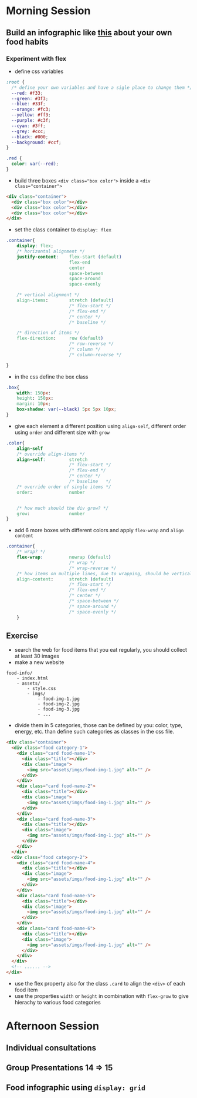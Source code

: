 # Morning Session

## Build an infographic like [this](https://www.pinterest.ch/pin/77546424806199639/) about your own food habits

### Experiment with flex

- define css variables

```css
:root {
  /* define your own variables and have a sigle place to change them */
  --red: #f33;
  --green: #3f3;
  --blue: #33f;
  --orange: #fc3;
  --yellow: #ff3;
  --purple: #c3f;
  --cyan: #3ff;
  --grey: #ccc;
  --black: #000;
  --background: #ccf;
}

.red {
  color: var(--red);
}
```

- build three boxes `<div class="box color">` inside a `<div class="container">`

```html
<div class="container">
  <div class="box color"></div>
  <div class="box color"></div>
  <div class="box color"></div>
</div>
```

- set the class container to `display: flex`

```css
.container{
    display: flex;
    /* horizontal alignment */
    justify-content:    flex-start (default)
                        flex-end
                        center
                        space-between
                        space-around
                        space-evenly

    /* vertical alignment */
    align-items:        stretch (default)
                        /* flex-start */
                        /* flex-end */
                        /* center */
                        /* baseline */

    /* direction of items */
    flex-direction:     row (default)
                        /* row-reverse */
                        /* column */
                        /* column-reverse */

}

```

- in the css define the box class

```css
.box{
    width: 150px:
    height: 150px:
    margin: 10px;
    box-shadow: var(--black) 5px 5px 10px;
}
```

- give each element a different position using `align-self`, different order using `order` and different size with `grow`

```css
.color{
    align-self
    /* override align-items */
    align-self:         stretch
                        /* flex-start */
                        /* flex-end */
                        /* center */
                        /* baseline   */
    /* override order of single items */
    order:              number


    /* how much should the div grow? */
    grow:               number
}
```

- add 6 more boxes with different colors and apply `flex-wrap` and `align content`

```css
.container{
    /* wrap? */
    flex-wrap:          nowrap (default)
                        /* wrap */
                        /* wrap-reverse */
    /* how items on multiple lines, due to wrapping, should be vertically spaced */
    align-content:      stretch (default)
                        /* flex-start */
                        /* flex-end */
                        /* center */
                        /* space-between */
                        /* space-around */
                        /* space-evenly */
    }
```

## Exercise

- search the web for food items that you eat regularly, you should collect at least 30 images
- make a new website

```
food-info/
    - index.html
    - assets/
        - style.css
        - imgs/
            - food-img-1.jpg
            - food-img-2.jpg
            - food-img-3.jpg
            - ...
```

- divide them in 5 categories, those can be defined by you: color, type, energy, etc. than define such categories as classes in the css file.

```html
<div class="container">
  <div class="food category-1">
    <div class="card food-name-1">
      <div class="title"></div>
      <div class="image">
        <img src="assets/imgs/food-img-1.jpg" alt="" />
      </div>
    </div>
    <div class="card food-name-2">
      <div class="title"></div>
      <div class="image">
        <img src="assets/imgs/food-img-1.jpg" alt="" />
      </div>
    </div>
    <div class="card food-name-3">
      <div class="title"></div>
      <div class="image">
        <img src="assets/imgs/food-img-1.jpg" alt="" />
      </div>
    </div>
  </div>
  <div class="food category-2">
    <div class="card food-name-4">
      <div class="title"></div>
      <div class="image">
        <img src="assets/imgs/food-img-1.jpg" alt="" />
      </div>
    </div>
    <div class="card food-name-5">
      <div class="title"></div>
      <div class="image">
        <img src="assets/imgs/food-img-1.jpg" alt="" />
      </div>
    </div>
    <div class="card food-name-6">
      <div class="title"></div>
      <div class="image">
        <img src="assets/imgs/food-img-1.jpg" alt="" />
      </div>
    </div>
  </div>
  <!-- ...... -->
</div>
```

- use the flex property also for the class `.card` to align the `<div>` of each food item
- use the properties `width` or `height` in combination with `flex-grow` to give hierachy to various food categories

# Afternoon Session

## Individual consultations

## Group Presentations 14 => 15

## Food infographic using `display: grid`